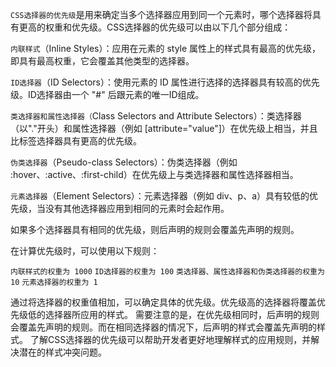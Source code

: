 `CSS选择器的优先级`是用来确定当多个选择器应用到同一个元素时，哪个选择器将具有更高的权重和优先级。CSS选择器的优先级可以由以下几个部分组成：

`内联样式`（Inline Styles）：应用在元素的 style 属性上的样式具有最高的优先级，即具有最高权重，它会覆盖其他类型的选择器。

`ID选择器`（ID Selectors）：使用元素的 ID 属性进行选择的选择器具有较高的优先级。ID选择器由一个 "#" 后跟元素的唯一ID组成。

`类选择器和属性选择器（`Class Selectors and Attribute Selectors）：类选择器（以"."开头）和属性选择器（例如 [attribute="value"]）在优先级上相当，并且比标签选择器具有更高的优先级。

`伪类选择器`（Pseudo-class Selectors）：伪类选择器（例如 :hover、:active、:first-child）在优先级上与类选择器和属性选择器相当。

`元素选择器`（Element Selectors）：元素选择器（例如 div、p、a）具有较低的优先级，当没有其他选择器应用到相同的元素时会起作用。

如果多个选择器具有相同的优先级，则后声明的规则会覆盖先声明的规则。

在计算优先级时，可以使用以下规则：

`内联样式的权重为 1000`
`ID选择器的权重为 100`
`类选择器、属性选择器和伪类选择器的权重为 10`
`元素选择器的权重为 1`

通过将选择器的权重值相加，可以确定具体的优先级。优先级高的选择器将覆盖优先级低的选择器所应用的样式。
需要注意的是，在优先级相同时，后声明的规则会覆盖先声明的规则。而在相同选择器的情况下，后声明的样式会覆盖先声明的样式。
了解CSS选择器的优先级可以帮助开发者更好地理解样式的应用规则，并解决潜在的样式冲突问题。